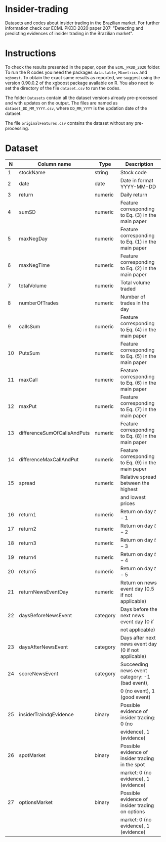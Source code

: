 # Insider-trading
Datasets and codes about insider trading in the Brazilian market. For further information check our ECML PKDD 2020 paper 207: "Detecting and predicting evidences of insider trading in the Brazilian market".

# Instructions

To check the results presented in the paper, open the ``ECML_PKDD_2020`` folder. To run the R codes you need the packages ``data.table``, ``MLmetrics`` and ``xgboost``. To obtain the exact same results as reported, we suggest using the version 0.90.0.2 of the xgboost package available on R. You also need to set the directory of the file ``dataset.csv`` to run the codes.

The folder  ``Datasets`` contain all the dataset versions already pre-processed and with updates on the output. The files are named as ``dataset_DD_MM_YYYY.csv``, where ``DD_MM_YYYY`` is the updation date of the dataset.

The file ``originalFeatures.csv`` contains the dataset without any pre-processing.

# Dataset

|     N | Column name                 | Type     | Description                                         |
|-------|-----------------------------|----------|-----------------------------------------------------|
|     1 | stockName                   | string   | Stock code                                          |
|     2 | date                        | date     | Date in format YYYY-MM-DD                           |
|     3 | return                      | numeric  | Daily return                                        |
|     4 | sumSD                       | numeric  | Feature corresponding to Eq. (3) in the main paper  |
|     5 | maxNegDay                   | numeric  | Feature corresponding to Eq. (1) in the main paper  |
|     6 | maxNegTime                  | numeric  | Feature corresponding to Eq. (2) in the main paper  |
|     7 | totalVolume                 | numeric  | Total volume traded                                 |
|     8 | numberOfTrades              | numeric  | Number of trades in the day                         |
|     9 | callsSum                    | numeric  | Feature corresponding to Eq. (4) in the main paper  |
|    10 | PutsSum                     | numeric  | Feature corresponding to Eq. (5) in the main paper  |
|    11 | maxCall                     | numeric  | Feature corresponding to Eq. (6) in the main paper  |
|    12 | maxPut                      | numeric  | Feature corresponding to Eq. (7) in the main paper  |
|    13 | differenceSumOfCallsAndPuts | numeric  | Feature corresponding to Eq. (8) in the main paper  |
|    14 | differenceMaxCallAndPut     | numeric  | Feature corresponding to Eq. (9) in the main paper  |
|    15 | spread                      | numeric  | Relative spread between the highest                 |
|       |                             |          | and lowest prices                                   |
|    16 | return1                     | numeric  | Return on day $t-1$                                 |
|    17 | return2                     | numeric  | Return on day $t-2$                                 |
|    18 | return3                     | numeric  | Return on day $t-3$                                 |
|    19 | return4                     | numeric  | Return on day $t-4$                                 |
|    20 | return5                     | numeric  | Return on day $t-5$                                 |
|    21 | returnNewsEventDay          | numeric  | Return on news event day (0.5 if not applicable)    |
|    22 | daysBeforeNewsEvent         | category | Days before the next news event day (0 if           |
|       |                             |          | not applicable)                                     |
|    23 | daysAfterNewsEvent          | category | Days after next news event day (0 if not applicable)|
|    24 | scoreNewsEvent              | category | Succeeding news event category: -1 (bad event),     |
|       |                             |          | 0 (no event), 1 (good event)                        |
|    25 | insiderTraindgEvidence      | binary   | Possible evidence of insider trading: 0 (no         |
|       |                             |          | evidence), 1 (evidence)                             |
|    26 | spotMarket                  | binary   | Possible evidence of insider trading in the spot    |
|       |                             |          | market: 0 (no evidence), 1 (evidence)               |
|    27 | optionsMarket               | binary   | Possible evidence of insider trading on options     |
|       |                             |          | market: 0 (no evidence), 1 (evidence)               |
